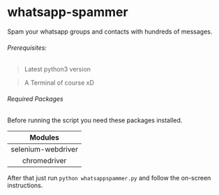 # whatsapp-spammer
Spam your whatsapp groups and contacts with hundreds of messages.

###### Prerequisites:

> Latest python3 version

> A Terminal of course xD


###### Required Packages

Before running the script you need these packages installed.

Modules|
:---:|
selenium-webdriver|
chromedriver|

After that just run `python whatsappspammer.py` and follow the on-screen instructions.





